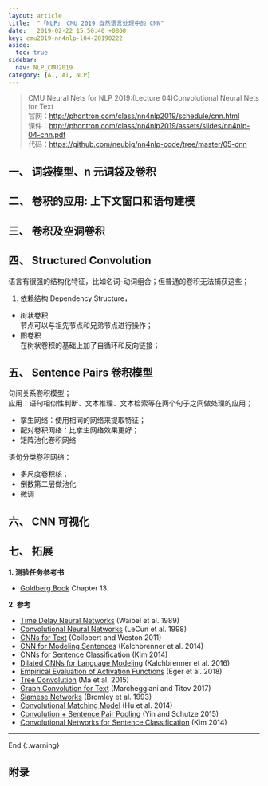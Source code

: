 ```yaml
---
layout: article
title:  "「NLP」 CMU 2019:自然语言处理中的 CNN"
date:   2019-02-22 15:50:40 +0800
key: cmu2019-nn4nlp-l04-20190222
aside:
  toc: true
sidebar:
  nav: NLP_CMU2019
category: [AI, AI, NLP]
---
```


>CMU Neural Nets for NLP 2019:(Lecture 04)Convolutional Neural Nets for Text   
官网：<http://phontron.com/class/nn4nlp2019/schedule/cnn.html>  
课件：<http://phontron.com/class/nn4nlp2019/assets/slides/nn4nlp-04-cnn.pdf>  
代码：<https://github.com/neubig/nn4nlp-code/tree/master/05-cnn>  



## 一、 词袋模型、n 元词袋及卷积
## 二、 卷积的应用: 上下文窗口和语句建模
## 三、 卷积及空洞卷积
## 四、 Structured Convolution
语言有很强的结构化特征，比如名词-动词组合；但普通的卷积无法捕获这些；  
1. 依赖结构
Dependency Structure，   
- 树状卷积  
节点可以与祖先节点和兄弟节点进行操作；   
- 图卷积  
在树状卷积的基础上加了自循环和反向链接；  

## 五、 Sentence Pairs 卷积模型
句间关系卷积模型；  
应用：语句相似性判断、文本推理、文本检索等在两个句子之间做处理的应用；  
- 挛生网络：使用相同的网络来提取特征；  
- 配对卷积网络：比挛生网络效果更好；  
- 矩阵池化卷积网络  

语句分类卷积网络：  
- 多尺度卷积核；  
- 倒数第二层做池化  
- 微调  

## 六、 CNN 可视化  


## 七、 拓展

**1. 测验任务参考书**   
- [Goldberg Book](http://www.morganclaypool.com/doi/abs/10.2200/S00762ED1V01Y201703HLT037) Chapter 13.  

**2. 参考**  
  - [Time Delay Neural Networks](http://www.cs.toronto.edu/~fritz/absps/waibelTDNN.pdf) (Waibel et al. 1989)
  - [Convolutional Neural Networks](http://www.cs.nyu.edu/~yann/2008f-G22-2565-001/diglib/lecun-98.pdf) (LeCun et al. 1998)
  - [CNNs for Text](https://arxiv.org/pdf/1103.0398.pdf) (Collobert and Weston 2011)
  - [CNN for Modeling Sentences](http://aclweb.org/anthology/P/P14/P14-1062.pdf) (Kalchbrenner et al. 2014)
  - [CNNs for Sentence Classification](http://aclweb.org/anthology/D/D14/D14-1181.pdf) (Kim 2014)
  - [Dilated CNNs for Language Modeling](https://arxiv.org/abs/1610.10099) (Kalchbrenner et al. 2016)
  - [Empirical Evaluation of Activation Functions](http://aclweb.org/anthology/D18-1472) (Eger et al. 2018)
  - [Tree Convolution](http://aclweb.org/anthology/P/P15/P15-2029.pdf) (Ma et al. 2015)
  - [Graph Convolution for Text](http://aclweb.org/anthology/D/D17/D17-1159.pdf) (Marcheggiani and Titov 2017)
  - [Siamese Networks](https://papers.nips.cc/paper/769-signature-verification-using-a-siamese-time-delay-neural-network.pdf) (Bromley et al. 1993)
  - [Convolutional Matching Model](https://papers.nips.cc/paper/5550-convolutional-neural-network-architectures-for-matching-natural-language-sentences.pdf) (Hu et al. 2014)
  - [Convolution + Sentence Pair Pooling](http://aclweb.org/anthology/N15-1091) (Yin and Schutze 2015)
  - [Convolutional Networks for Sentence Classification](https://www.aclweb.org/anthology/D14-1181) (Kim 2014)

-------------------  
 End
{:.warning}  


## 附录
